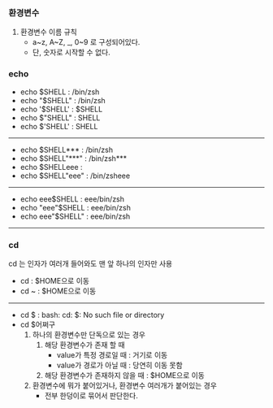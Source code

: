 ### 환경변수
1. 환경변수 이름 규칙
	- a~z, A~Z, _, 0~9 로 구성되어있다.
	- 단, 숫자로 시작할 수 없다.

### echo
- echo	$SHELL		:	/bin/zsh
- echo	"$SHELL"	:	/bin/zsh
- echo	'$SHELL'	:	$SHELL
- echo	$"SHELL"	:	SHELL
- echo	$'SHELL'	:	SHELL
---
- echo	$SHELL***	: 	/bin/zsh
- echo	$SHELL"***"	:	/bin/zsh\*\*\*
- echo	$SHELLeee	:	
- echo	$SHELL"eee"	:	/bin/zsheee
---
- echo	eee$SHELL	:	eee/bin/zsh
- echo	"eee"$SHELL	:	eee/bin/zsh
- echo	eee"$SHELL"	:	eee/bin/zsh
---

### cd
cd 는 인자가 여러개 들어와도 맨 앞 하나의 인자만 사용
- cd		:	$HOME으로 이동
- cd	~	:	$HOME으로 이동
---
- cd	\$	:	bash: cd: $: No such file or directory
- cd	$어쩌구
	1. 하나의 환경변수만 단독으로 있는 경우
		1. 해당 환경변수가 존재 할 때
			- value가 특정 경로일 때	: 거기로 이동
			- value가 경로가 아닐 때	: 당연히 이동 못함
		2. 해당 환경변수가 존재하지 않을 때	: $HOME으로 이동
	2. 환경변수에 뭐가 붙어있거나, 환경변수 여러개가 붙어있는 경우
		- 전부 한덩이로 묶어서 판단한다.